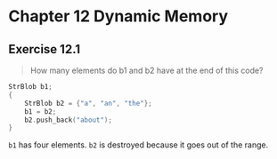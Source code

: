 # Chapter 12 Dynamic Memory

## Exercise 12.1
> How many elements do b1 and b2 have at the end of this code?

~~~cpp
StrBlob b1;
{
    StrBlob b2 = {"a", "an", "the"};
    b1 = b2;
    b2.push_back("about");
}
~~~

`b1` has four elements. `b2` is destroyed because it goes out of the range.


